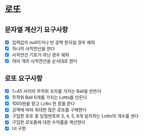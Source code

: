 # 로또

## 문자열 계산기 요구사항

- [X] 입력값이 null이거나 빈 공백 문자일 경우 예외
- [X] 하나의 사칙연산을 한다
- [X] 사칙연산 기호가 아닌 경우 예외
- [X] 여러 개의 사칙연산을 순서대로 한다

## 로또 요구사항

- [X] 1~45 사이의 무작위 숫자를 가지는 Ball을 만든다
- [X] 무작위 Ball 6개를 가지는 Lotto를 만든다
- [X] 1000원을 받고 Lotto 한 장을 준다
- [X] 금액에 따라 최대한 많은 로또를 구매한다
- [X] 구입한 로또 중 당첨번호와 3, 4, 5, 6개 일치하는 Lotto의 개수를 센다
- [X] 구입한 로또들에 대한 수익률을 계산한다
- [X] UI 구현
